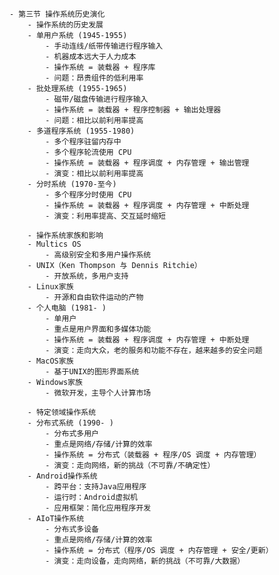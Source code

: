     - 第三节 操作系统历史演化
        - 操作系统的历史发展
        - 单用户系统 (1945-1955)
            - 手动连线/纸带传输进行程序输入
            - 机器成本远大于人力成本
            - 操作系统 = 装载器 + 程序库
            - 问题：昂贵组件的低利用率
        - 批处理系统 (1955-1965)
            - 磁带/磁盘传输进行程序输入
            - 操作系统 = 装载器 + 程序控制器 + 输出处理器
            - 问题：相比以前利用率提高
        - 多道程序系统 (1955-1980)
            - 多个程序驻留内存中
            - 多个程序轮流使用 CPU
            - 操作系统 = 装载器 + 程序调度 + 内存管理 + 输出管理
            - 演变：相比以前利用率提高
        - 分时系统 (1970-至今)
            - 多个程序分时使用 CPU
            - 操作系统 = 装载器 + 程序调度 + 内存管理 + 中断处理
            - 演变：利用率提高、交互延时缩短

        - 操作系统家族和影响
        - Multics OS
            - 高级别安全和多用户操作系统
        - UNIX（Ken Thompson 与 Dennis Ritchie）
            - 开放系统，多用户支持
        - Linux家族
            - 开源和自由软件运动的产物
        - 个人电脑 (1981- )
            - 单用户
            - 重点是用户界面和多媒体功能
            - 操作系统 = 装载器 + 程序调度 + 内存管理 + 中断处理
            - 演变：走向大众，老的服务和功能不存在，越来越多的安全问题
        - MacOS家族
            - 基于UNIX的图形界面系统
        - Windows家族
            - 微软开发，主导个人计算市场

        - 特定领域操作系统
        - 分布式系统 (1990- )
            - 分布式多用户
            - 重点是网络/存储/计算的效率
            - 操作系统 = 分布式（装载器 + 程序/OS 调度 + 内存管理）
            - 演变：走向网络，新的挑战（不可靠/不确定性）
        - Android操作系统
            - 跨平台：支持Java应用程序
            - 运行时：Android虚拟机
            - 应用框架：简化应用程序开发
        - AIoT操作系统
            - 分布式多设备
            - 重点是网络/存储/计算的效率
            - 操作系统 = 分布式（程序/OS 调度 + 内存管理 + 安全/更新）
            - 演变：走向设备，走向网络，新的挑战（不可靠/大数据）

